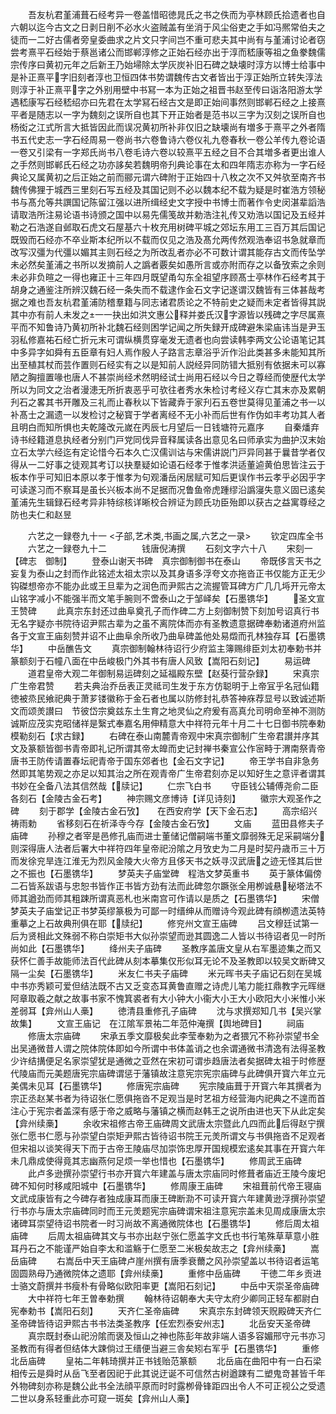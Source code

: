 <!-- { "loadSidebar": true } -->
　　吾友杭君堇浦葺石经考异一卷盖惜昭徳晁氏之书之佚而为亭林顾氏拾遗者也自六朝以迄今古文之日剥日削不必水火盗贼盖有坐消于风尘俗吏之手如冯熈常伯夫之徒而一二好古儒者旁皇委曲求之片文只字间岂不重可悲夫其中尚有与堇浦讨论者窃尝考熹平石经始于蔡邕诸公而邯郸淳修之正始石经亦出于淳而嵇康等祖之鱼豢魏儒宗传序曰黄初元年之后新王乃始埽除太学灰炭补旧石碑之缺壊时淳方以博士给事中是补正熹平字旧刻者淳也卫恒四体书势谓魏传古文者皆出于淳正始所立转失淳法则淳于补正熹平字之外别用壁中书冩一本为正始之祖晋书赵至传曰诣洛阳游太学遇嵇康写石经嵇绍亦曰先君在太学冩石经古文是即正始间事然则邯郸石经之上接熹平者是随志以一字为魏刻之误所自也其下开正始者是范书以三字为汉刻之误所自也杨衒之江式所言大抵皆因此而误况黄初所补非仅旧之缺壊尚有増多于熹平之外者隋书五代史志一字石经周易一卷尚书六卷鲁诗六卷仪礼九卷春秋一卷公羊传九卷论语一卷又引梁有一字郑氏尚书八卷毛诗六卷以较熹平五经之目不合其増多者更出谁人之手然则邯郸氏石经之功亦誃矣若魏明帝刋典论事在太和四年隋志亦称为一字石经典论又属黄初之后正始之前而郦元谓六碑附于正始四十八枚之次不又舛欤至南齐书魏传佛狸于城西三里刻石写五经及其国记则不必以魏本纪不载为疑是时崔浩方领秘书与髙允等共譔国记陈留江强以进所缉经史文字授中书博士而著作令史闵湛辈謟浩请取浩所注易论语书诗颁之国中以易先儒笺故并勅浩注礼传又劝浩以国记及五经并勒之石浩遂自邺取石虎文石屋基六十枚充用树碑平城之郊坛东用工三百万其后国记既毁而石经亦不卒业斯本纪所以不载而仅见之浩及髙允两传然观浩奉诏书急就章而改写汉彊为代彊以媚其主则石经之为所改乱者亦必不可数计谓其能存古文而传坠学未必然矣堇浦之书所以发摘前人之譌者覈矣如愚所言或亦附而存之以备攷索之余则未必非负暄之一得也雍正十三年四月既望甬勾东全祖望序顾髙士亭林作石经考其于胡身之通鉴注所辨汉魏石经一条失而不载逮作金石文字记遂谓汉魏皆有三体甚哉考据之难也吾友杭君堇浦防稽羣籍与同志诸君质论之不特前史之疑而未定者皆得其説其中亦有前人未发之一一抉出如洪文惠公释并娄氏汉字源皆以残碑之字尽属熹平而不知鲁诗乃黄初所补北魏石经则困学记闻之所失録开成碑避朱梁庙讳当是尹玉羽私修嘉祐石经亡折元末可谓纵横贯穿毫发无遗者也向尝读韩李两文公论语笔记其中多异字如舜有五臣章有妇人焉作殷人子路言志章浴乎沂作沿此类甚多未能知其所出至植其杖而芸作置则石经实有之以是知前人説经异同防错大抵别有依据未可以寡陋之胸擅置喙也唐人不甚崇尚经术然明经试士尚用石经以今日之尊经而使歴代太学所以为同文之治者漫漶无所折衷恶乎可欤往者秀水朱检讨考经义存亡其末亦及累朝刋石之畧其书开雕及三礼而止春秋以下皆藏弆于家刋石五卷世莫得见堇浦之书一以补髙士之漏遗一以发检讨之秘寳于学者离经不无小补而后世有作伪如丰考功其人者且明白而知所惧也夫乾隆改元嵗在丙辰七月望后一日钱塘符元嘉序
　　自秦燔弃诗书经籍道息执经者分别门戸党同伐异音释属读各出意见名曰师承实为曲护汉末始立石太学六经迄有定论惜今石本久亡汉儒训诂与宋儒讲説门戸异同甚于曩昔学者仅得从一二好事之徒观其考订以抉羣疑如论语石经孝于惟孝洪适董逌黄伯思皆注云于板本作乎可知旧本原以孝于惟孝为句观潘岳闲居赋可知后更误作书云孝乎必因乎字可读遂习而不察耳是虽长兴板本尚不足据而况鲁鱼帝虎踵缪沿譌寖失意义固已逺矣堇浦先生辑録石经考异非特综核详晰校合辨证为顾氏功臣殆即以获古之益寓尊经之防也夫仁和赵昱








　　六艺之一録卷九十一
<子部,艺术类,书画之属,六艺之一录>
　　钦定四库全书
　　六艺之一録卷九十二　　　　钱唐倪涛撰
　　石刻文字六十八
　　宋刻一【碑志　御制】
　　登泰山谢天书碑　真宗御制御书在泰山
　　帝既侈言天书之妄复为泰山之封而作此铭述太祖太宗以及其身语多浮夸文亦拖沓正书仅能方正无少钩磔想帝亦不能办此或王旦辈为之润色而尹熙古之流握管耳碑方广几几埓开元帝太山铭字减小不能强半而文笔手腕则不啻泰山之于邹峄矣【石墨镌华】
　　圣文宣王赞碑
　　此真宗东封还过曲阜奠孔子而作碑二方上刻御制赞下刻加号诏真行书无名字疑亦书院待诏尹熙古辈为之虽不离院体而亦有圣教遗意据碑奉勅诸道府州监各于文宣王庙刻赞并诏不止曲阜余所收乃曲阜碑盖他处易燬而孔林独存耳【石墨镌华】
　　中岳醮告文
　　真宗御制翰林待诏行少府监主簿赐绯臣刘太初奉勅书并篆额刻于石幢八面在中岳峻极门外其书有唐人风致【嵩阳石刻记】
　　易运碑
　　道君皇帝大观二年御制易运碑刻之延福殿东壁【赵葵行营杂録】
　　宋真宗广生帝君赞
　　若夫典治乔岳表正灵祗司生发于东方仿聪明于上帝冝乎名冠仙籍徳被烝民飨祀典于萧芗镂徽称于金石者也属以防修封礼恭答神庥荐显号以致诚述斯文而颂羙讃曰　节彼岱宗奠兹东土生育之地灵仙之府爰有高真允司明命至神不测防诚斯应茂实克昭储祥是繄式奉嘉名用伸精意大中祥符元年十月二十七日御书院奉勅模勒刻石【求古録】
　　右碑在泰山南麓青帝观中宋真宗御制广生帝君讃并序其文及篆额皆御书青帝即礼记所谓其帝太皥而史记封禅书秦宣公作宻畤于渭南祭青帝唐书王防传请置春坛祀青帝于国东郊者也【金石文字记】
　　帝王学书自非急务然即其笔势观之亦足以知其治之所在观青帝广生帝君刻亦足以知好生之意评者谓其书妙在全备八法其信然哉【牍记】
　　仁宗飞白书
　　守臣钱公辅傅尧俞二臣各刻石【金陵古金石考】
　　神宗赐文彦博诗【详见诗刻】
　　徽宗大观圣作之碑
　　刻于郡学【金陵古金石攷】　　在西安府学【天下金石志】
　　高宗绍兴祷雨勅
　　省移刻石在祈泽寺今存【金陵古金石攷】
　　文庙
　　蓝田县修夫子庙碑
　　孙穆之者宰是邑修孔庙而进士董储记僧嗣端书董文靡弱殊无足采嗣端分则深得唐人法者后署大中祥符四年皇帝祀汾隂之月攷史为二月是时契丹歳币三十万而发徐兖旱连江淮无为烈风金陵大火帝方且侈天书之妖寻汉武唐之迹无怪其后世之不振也【石墨镌华】
　　梦英夫子庙堂碑　程浩文梦英重书
　　英于篆体偏傍二石皆系跋语与忠恕书皆作正书皆方劲有法而此碑忽尔蹶张全用栁诚悬秘塔法不师其遒劲而师其粗踈所谓真恶札也米南宫可作请以是质之【石墨镌华】
　　宋僧梦英夫子庙堂记正书梦英缪篆极为可鄙一时缙绅从而赠诗今观此碑有顔栁遗法英特重摹之上石故典刑俱在耶【牍纪】
　　修兖州文宣王庙碑
　　吕文穆廷试第一后为贤相此文殊弱不称白崇矩书大似孙崇望而逊其圆逸二人皆以书待诏者见一时所尚如此【石墨镌华】
　　绛州夫子庙碑
　　圣教序盖唐文皇从右军墨迹集之而又获怀仁善手故能师法百代此碑从刻本摹集仅形似耳无论不及圣教即以较吴文断碑又隔一尘矣【石墨镌华】
　　米友仁书夫子庙碑
　　米元晖书夫子庙记石刻在吴城中书亦秀颖可爱但结法既不古又乏变态耳黄鲁直赠之诗虎儿笔力能扛鼎教字元晖继阿章取羲之献之故事书家不愧箕裘者有大小钟大小衞大小王大小欧阳大小米惟小米差弱耳【弇州山人槀】
　　徳清县重修孔子庙碑
　　沈与求撰郑知几书【吴兴掌故集】
　　文宣王庙记　在江隂军景祐二年范仲淹撰【舆地碑目】
　　祠庙
　　修唐太宗庙碑
　　宋承五季文靡极矣此李莹奉勅为之者猥冗不称孙崇望书全出吴通微昔人谓之院体院体即如今所谓中书体盖诮之也余谓通微书清逸有法得圣教少许结搆便足名家崇望犹是通微之亚然在宋初可谓歩趋唐法者矣据碑太祖于时修歴代陵庙而元美题唐宪宗庙碑谓惩于藩镇故注意宪宗宪宗庙碑与此碑俱开寳六年立元美偶未见耳【石墨镌华】
　　修唐宪宗庙碑
　　宪宗陵庙葺于开寳六年其撰者为宗正丞赵某书者为待诏张仁愿俱拖沓不足观当是时艺祖方经营海内祀典之不遑而首注心于宪宗者盖深有感于帝之威略与藩镇之横而赵韩王之说所由进也天下从此定矣【弇州续槀】
　　余收宋祖修古帝王庙碑周文武唐太宗暨此凢四而此后得赵宁撰张仁愿书仁愿与孙崇望白崇矩尹熙古皆待诏书院王元羙所谓文与书俱拖沓不足观者但宋祖以谈笑得天下而于古帝王陵庙尽加崇饰忠厚开国规模宏逺矣其事在开寳六年未几鼎成使得竟其志幽燕何足烦一举也惜也【石墨镌华】
　　修周武王庙碑
　　此卢多逊撰孙崇望行书亦开寳六年建盖与唐太宗庙同时修葺者庙近王陵今废圯碑不知何时移咸阳城中【石墨镌华】
　　修周康王庙碑
　　宋祖葺前代帝王寝庙文武成康皆有之今碑存者独成康耳而康王碑断泐不可读开寳六年建黄逊浮撰孙崇望行书亦与唐太宗庙碑同时而王元羙题宪宗庙碑谓宋祖注意宪宗盖未见周成康唐太宗诸碑耳崇望待诏书院者一时习尚故不离通微院体也【石墨镌华】
　　修后周太祖庙碑
　　后周太祖庙碑其文与书亦出赵宁张仁愿盖字文氏也书行笔殊草草意小胜耳丹石之不能谨严始自李太和滥觞于仁愿至二米极矣故志之【弇州续槀】
　　嵩岳庙碑
　　右嵩岳中天王庙碑卢崖州撰有唐季衰薾之风孙崇望盖以书待诏者运笔固圆熟母乃通微院体之遗耶【弇州续槀】
　　重修中岳庙碑
　　干徳二年乡贡进士骆文蔚撰并书瘦朴有骨略似欧阳率更【嵩阳石刻记】
　　中岳中天崇圣帝庙碑
　　大中祥符七年王曽奉勅撰
　　翰林待诏朝奉大夫守太府少卿同正轻车都尉白宪奉勅书【嵩阳石刻】
　　天齐仁圣帝庙碑
　　宋真宗东封碑领天贶殿碑天齐仁圣帝碑皆待诏尹熙古书书法类圣教序【任宏烈泰安州志】
　　北岳安天圣帝碑
　　真宗既封泰山祀汾隂而褒及恒山之神也陈彭年故非端人语多容媚邢守元书亦习圣教而有得者但结体大踈倘过王缙便当避三舎矣矧右军乎【石墨镌华】
　　重修北岳庙碑
　　皇祐二年韩琦撰并正书钱贻范篆额
　　北岳庙在曲阳中有一白石梁相传云是舜时从岳飞至者因祀于此其说迂诞不可信然古树遒踈有二塑鬼竒甚皆千年外物碑刻亦称是魏公此书全法顔平原而时时露栁骨锋距四出令人不可正视公之受遗二世以身系轻重此亦可窥一斑矣【弇州山人槀】
